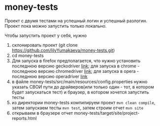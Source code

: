 # money-tests
Проект с двумя тестами на успешный логин и успешный разлогин.
Проект пока можно запустить только локально.

Чтобы запустить проект у себя, нужно
1) склонировать проект (git clone https://github.com/lilyYumakaeva/money-tests.git)
2) cd money-tests
3) Для запуска в firefox предполагается, что нужно установить последнюю версию geckodriver [link](https://github.com/mozilla/geckodriver/releases);
для запуска в chrome - последнюю версию chromedriver [link](https://chromedriver.storage.googleapis.com/index.html?path=2.30/);
для запуска в opera - последнюю версию operadriver [link](https://github.com/operasoftware/operachromiumdriver/releases)
4) в файле money-tests/src/main/resources/config.properties нужно указать СВОИ пути до драйверов(или только один - тот, в котором будет запускаться тест) и браузер, в котором хочется запустить тесты
5) из директории money-tests компилируем проект `mvn clean compile`, затем запускаем тесты `mvn test`, затем строим отчет `mvn site`
6) открываем в браузере отчет money-tests/target/site/project-reports.html
